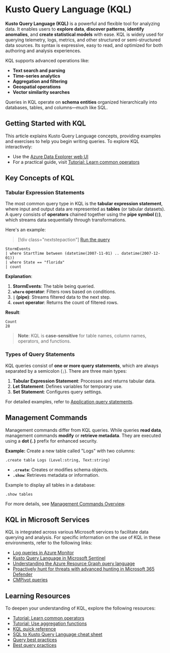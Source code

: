 # Kusto Query Language (KQL)

**Kusto Query Language (KQL)** is a powerful and flexible tool for analyzing data. It enables users to **explore data**, **discover patterns**, **identify anomalies**, and **create statistical models** with ease. KQL is widely used for querying telemetry, logs, metrics, and other structured or semi-structured data sources. Its syntax is expressive, easy to read, and optimized for both authoring and analysis experiences.

KQL supports advanced operations like:
- **Text search and parsing**
- **Time-series analytics**
- **Aggregation and filtering**
- **Geospatial operations**
- **Vector similarity searches**

Queries in KQL operate on **schema entities** organized hierarchically into databases, tables, and columns—much like SQL.

## **Getting Started with KQL**

This article explains Kusto Query Language concepts, providing examples and exercises to help you begin writing queries. To explore KQL interactively:
- Use the [Azure Data Explorer web UI](https://dataexplorer.azure.com/)
- For a practical guide, visit [Tutorial: Learn common operators](tutorials/learn-common-operators.md)

## Key Concepts of KQL

### Tabular Expression Statements

The most common query type in KQL is the **tabular expression statement**, where input and output data are represented as **tables** (or tabular datasets). A query consists of **operators** chained together using the **pipe symbol (`|`)**, which streams data sequentially through transformations.

Here's an example:
> [!div class="nextstepaction"]
> <a href="https://dataexplorer.azure.com/clusters/help/databases/Samples?query=H4sIAAAAAAAAAwsuyS/KdS1LzSspVuCqUSjPSC1KVQguSSwqCcnMTVVISi0pT03NU9BISSxJLQGKaBgZGJjrGhrqGhhqKujpKaCJG4HENZENKklVsLVVUHLz8Q/ydHFUUgDZkpxfmlcCAIItD6l6AAAA" target="_blank">Run the query</a>
```kusto
StormEvents
| where StartTime between (datetime(2007-11-01) .. datetime(2007-12-01))
| where State == "florida"  
| count
```
**Explanation**:
1. **StormEvents**: The table being queried.
2. **`where` operator**: Filters rows based on conditions.
3. **`|` (pipe)**: Streams filtered data to the next step.
4. **`count` operator**: Returns the count of filtered rows.

**Result**:
```
Count
28
```
> **Note**: KQL is **case-sensitive** for table names, column names, operators, and functions.

### Types of Query Statements

KQL queries consist of **one or more query statements**, which are always separated by a semicolon (`;`). There are three main types:

1. **Tabular Expression Statement**: Processes and returns tabular data.
2. **Let Statement**: Defines variables for temporary use.
3. **Set Statement**: Configures query settings.

For detailed examples, refer to [Application query statements](statements.md#application-query-statements).

## Management Commands

Management commands differ from KQL queries. While queries **read data**, management commands **modify** or **retrieve metadata**. They are executed using a **dot (`.`)** prefix for enhanced security.

**Example:** Create a new table called "Logs" with two columns:

```kusto
.create table Logs (Level:string, Text:string)
```

- **`.create`**: Creates or modifies schema objects.
- **`.show`**: Retrieves metadata or information.

Example to display all tables in a database:
```kusto
.show tables
```
For more details, see [Management Commands Overview](https://learn.microsoft.com/en-us/azure/data-explorer/kusto/management/).

## **KQL in Microsoft Services**

KQL is integrated across various Microsoft services to facilitate data querying and analysis. For specific information on the use of KQL in these environments, refer to the following links:

- [Log queries in Azure Monitor](/azure/azure-monitor/logs/log-query-overview)
- [Kusto Query Language in Microsoft Sentinel](/azure/sentinel/kusto-overview)
- [Understanding the Azure Resource Graph query language](/azure/governance/resource-graph/concepts/query-language)
- [Proactively hunt for threats with advanced hunting in Microsoft 365 Defender](/microsoft-365/security/defender/advanced-hunting-overview)
- [CMPivot queries](/mem/configmgr/core/servers/manage/cmpivot-overview#queries)

## **Learning Resources**

To deepen your understanding of KQL, explore the following resources:

- [Tutorial: Learn common operators](tutorials/learn-common-operators.md)
- [Tutorial: Use aggregation functions](tutorials/use-aggregation-functions.md)
- [KQL quick reference](kql-quick-reference.md)
- [SQL to Kusto Query Language cheat sheet](sql-cheat-sheet.md)
- [Query best practices](best-practices.md)
- [Best query practices](best-practices.md)
